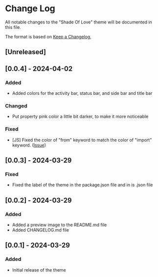 # Change Log

All notable changes to the "Shade Of Love" theme will be documented in this file.

The format is based on [Keep a Changelog](https://keepachangelog.com/en/1.1.0/),

## [Unreleased]

## [0.0.4] - 2024-04-02

### Added

- Added colors for the activity bar, status bar, and side bar and title bar

### Changed

- Put property pink color a little bit darker, to make it more noticeable

### Fixed

- [JS] Fixed the color of "from" keyword to match the color of "import" keyword. ([Issue](https://github.com/TrueBabyChaise/Serena-Dark-Theme/issues/1))

## [0.0.3] - 2024-03-29

### Fixed

- Fixed the label of the theme in the package.json file and in is .json file

## [0.0.2] - 2024-03-29

### Added

- Added a preview image to the README.md file
- Added CHANGELOG.md file

## [0.0.1] - 2024-03-29

### Added

- Initial release of the theme
 


